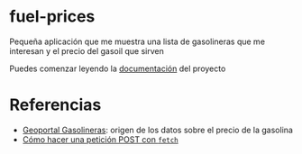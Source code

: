 # fuel-prices

Pequeña aplicación que me muestra una lista de gasolineras que me interesan y 
el precio del gasoil que sirven

Puedes comenzar leyendo la [documentación](doc/README.md) del proyecto

# Referencias

- [Geoportal Gasolineras]: origen de los datos sobre el precio de la gasolina
- [Cómo hacer una petición POST con `fetch`]

[Geoportal Gasolineras]: https://geoportalgasolineras.es/#/Inicio
[Cómo hacer una petición POST con `fetch`]: https://stackoverflow.com/questions/29775797/fetch-post-json-data
